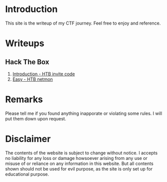 # Introduction
This site is the writeup of my CTF journey. Feel free to enjoy and reference.

# Writeups
## Hack The Box
1. [Introduction - HTB invite code](./docs/HTB_invite_code.html)
1. [Easy - HTB netmon](./docs/HTB_netmon.html)

# Remarks
Please tell me if you found anything inapporate or violating some rules. I will put them down upon request.

# Disclaimer
The contents of the website is subject to change without notice. I accepts no liability for any loss or damage howsoever arising from any use or misuse of or reliance on any information in this website. But all contents shown should not be used for evil purpose, as the site is only set up for educational purpose.
